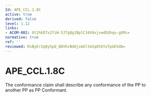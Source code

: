 ```yaml
---
Id: APE_CCL.1.8C
active: true
derived: false
level: 1.12
links:
- ACOM-002: Ot2hkD7x2fiW-5J7gQgJBplC34VAxjvwdEUhqu-gXRc=
normative: true
ref: ''
reviewed: RsByErZq8y5pQ_B8VhcBdUjsmUltmIq0tbYuTpGEVdA=
---
```


# APE_CCL.1.8C

The conformance claim shall describe any conformance of the PP to another PP as PP Conformant.